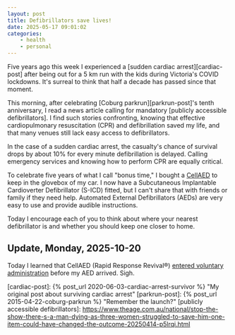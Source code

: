 ```yaml
---
layout: post
title: Defibrillators save lives!
date: 2025-05-17 09:01:02
categories: 
    - health
    - personal
---
```



Five years ago this week I experienced a [sudden cardiac arrest][cardiac-post] after being out for a 5 km run with the kids during Victoria's COVID lockdowns. It's surreal to think that half a decade has passed since that moment.

This morning, after celebrating [Coburg parkrun][parkrun-post]'s tenth anniversary, I read a news article calling for mandatory [publicly accessible defibrillators]. I find such stories confronting, knowing that effective cardiopulmonary resuscitation (CPR) and defibrillation saved my life, and that many venues still lack easy access to defibrillators.

In the case of a sudden cardiac arrest, the casualty's chance of survival drops by about 10% for every minute defibrillation is delayed. Calling emergency services and knowing how to perform CPR are equally critical.

To celebrate five years of what I call "bonus time," I bought a [CellAED] to keep in the glovebox of my car. I now have a Subcutaneous Implantable Cardioverter Defibrillator (S-ICD) fitted, but I can't share that with friends or family if they need help. Automated External Defibrillators (AEDs) are very easy to use and provide audible instructions.

Today I encourage each of you to think about where your nearest defibrillator is and whether you should keep one closer to home.

## Update, Monday, 2025-10-20

Today I learned that CellAED (Rapid Response Revival®) [entered voluntary administration][CellAED] before my AED arrived. Sigh.


<!-- Links -->
[CellAED]: <https://publishednotices.asic.gov.au/browsesearch-notices/notice-details/RAPID-RESPONSE-REVIVAL-RESEARCH-LIMITED-617494890/a9b95caa-dc70-4370-ad43-2cf2407dd62a>
[cardiac-post]: {% post_url 2020-06-03-cardiac-arrest-survivor %} "My original post about surviving cardiac arrest"
[parkrun-post]: {% post_url 2015-04-22-coburg-parkrun %} "Remember the launch?"
[publicly accessible defibrillators]: <https://www.theage.com.au/national/stop-the-show-there-s-a-man-dying-as-three-women-struggled-to-save-him-one-item-could-have-changed-the-outcome-20250414-p5lrqi.html>
